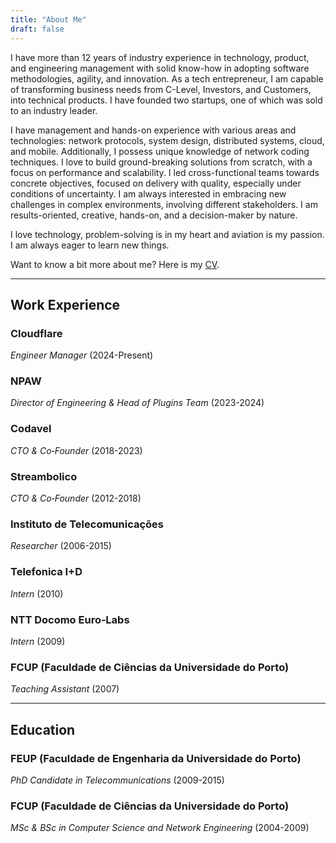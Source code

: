 ```yaml
---
title: "About Me"
draft: false
---
```


<!-- <img src="/img/me.png" style="height: 100px; width:100px; border-radius:50%;"/> -->

I have more than 12 years of industry experience in technology, product, and engineering management with solid know-how in adopting software methodologies, agility, and innovation. As a tech entrepreneur, I am capable of transforming business needs from C-Level, Investors, and Customers, into technical products. I have founded two startups, one of which was sold to an industry leader.

I have management and hands-on experience with various areas and technologies: network protocols, system design, distributed systems, cloud, and mobile. Additionally, I possess unique knowledge of network coding techniques. I love to build ground-breaking solutions from scratch, with a focus on performance and scalability. I led cross-functional teams towards concrete objectives, focused on delivery with quality, especially under conditions of uncertainty. I am always interested in embracing new challenges in complex environments, involving different stakeholders. I am results-oriented, creative, hands-on, and a decision-maker by nature.

I love technology, problem-solving is in my heart and aviation is my passion. I am always eager to learn new things.

Want to know a bit more about me? Here is my [CV](/content/Diogo_Ferreira_CV.pdf).

---

## Work Experience

### Cloudflare

_Engineer Manager_ (2024-Present)

### NPAW

_Director of Engineering & Head of Plugins Team_ (2023-2024)

### Codavel

_CTO & Co‐Founder_ (2018-2023)

### Streambolico

_CTO & Co‐Founder_ (2012-2018)

### Instituto de Telecomunicações

_Researcher_ (2006-2015)

### Telefonica I+D

_Intern_ (2010)

### NTT Docomo Euro‐Labs

_Intern_ (2009)

### FCUP (Faculdade de Ciências da Universidade do Porto)

_Teaching Assistant_ (2007)

---

## Education

### FEUP (Faculdade de Engenharia da Universidade do Porto)

_PhD Candidate in Telecommunications_ (2009-2015)

### FCUP (Faculdade de Ciências da Universidade do Porto)

_MSc & BSc in Computer Science and Network Engineering_ (2004-2009)

